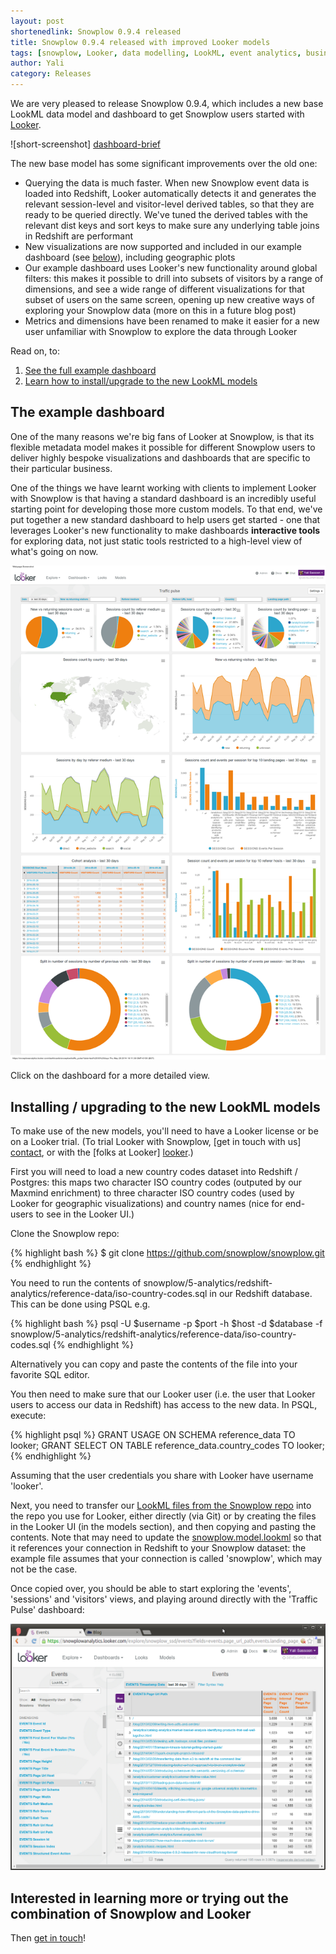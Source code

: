 ```yaml
---
layout: post
shortenedlink: Snowplow 0.9.4 released
title: Snowplow 0.9.4 released with improved Looker models
tags: [snowplow, Looker, data modelling, LookML, event analytics, business intelligence]
author: Yali
category: Releases
---
```


We are very pleased to release Snowplow 0.9.4, which includes a new base LookML data model and dashboard to get Snowplow users started with [Looker][looker].

![short-screenshot] [dashboard-brief]

The new base model has some significant improvements over the old one:

* Querying the data is much faster. When new Snowplow event data is loaded into Redshift, Looker automatically detects it and generates the relevant session-level and visitor-level derived tables, so that they are ready to be queried directly. We've tuned the derived tables with the relevant dist keys and sort keys to make sure any underlying table joins in Redshift are performant
* New visualizations are now supported and included in our example dashboard (see [below](/blog/2014/05/30/snowplow-0.9.4-released-with-updated-looker-models-and-dashboard/#dashboard)), including geographic plots
* Our example dashboard uses Looker's new functionality around global filters: this makes it possible to drill into subsets of visitors by a range of dimensions, and see a wide range of different visualizations for that subset of users on the same screen, opening up new creative ways of exploring your Snowplow data (more on this in a future blog post)
* Metrics and dimensions have been renamed to make it easier for a new user unfamiliar with Snowplow to explore the data through Looker

Read on, to:

1. [See the full example dashboard](/blog/2014/05/30/snowplow-0.9.4-released-with-updated-looker-models-and-dashboard/#dashboard)
2. [Learn how to install/upgrade to the new LookML models](/blog/2014/05/30/snowplow-0.9.4-released-with-updated-looker-models-and-dashboard/#install)

<!--more-->

<h2><a name="dashboard">The example dashboard</a></h2>

One of the many reasons we're big fans of Looker at Snowplow, is that its flexible metadata model makes it possible for different Snowplow users to deliver highly bespoke visualizations and dashboards that are specific to their particular business.

One of the things we have learnt working with clients to implement Looker with Snowplow is that having a standard dashboard is an incredibly useful starting point for developing those more custom models. To that end, we've put together a new standard dashboard to help users get started - one that leverages Looker's new functionality to make dashboards **interactive tools** for exploring data, not just static tools restricted to a high-level view of what's going on now.

<a href="/assets/img/blog/2014/05/looker-snowplow-traffic-pulse-dashboard.png"><img src="/assets/img/blog/2014/05/looker-snowplow-traffic-pulse-dashboard.png" /></a>

Click on the dashboard for a more detailed view.

<h2><a name="install">Installing / upgrading to the new LookML models</a></h2>

To make use of the new models, you'll need to have a Looker license or be on a Looker trial. (To trial Looker with Snowplow, [get in touch with us] [contact], or with the [folks at Looker] [looker].)

First you will need to load a new country codes dataset into Redshift / Postgres: this maps two character ISO country codes (outputed by our Maxmind enrichment) to three character ISO country codes (used by Looker for geographic visualizations) and country names (nice for end-users to see in the Looker UI.)

Clone the Snowplow repo:

{% highlight bash %}
$ git clone https://github.com/snowplow/snowplow.git
{% endhighlight %}

You need to run the contents of snowplow/5-analytics/redshift-analytics/reference-data/iso-country-codes.sql in our Redshift database. This can be done using PSQL e.g.

{% highlight bash %}
psql -U $username -p $port -h $host -d $database -f snowplow/5-analytics/redshift-analytics/reference-data/iso-country-codes.sql
{% endhighlight %}

Alternatively you can copy and paste the contents of the file into your favorite SQL editor.

You then need to make sure that our Looker user (i.e. the user that Looker users to access our data in Redshift) has access to the new data. In PSQL, execute:

{% highlight psql %}
GRANT USAGE ON SCHEMA reference_data TO looker;
GRANT SELECT ON TABLE reference_data.country_codes TO looker;
{% endhighlight %}

Assuming that the user credentials you share with Looker have username 'looker'.

Next, you need to transfer our [LookML files from the Snowplow repo][lookml-in-github] into the repo you use for Looker, either directly (via Git) or by creating the files in the Looker UI (in the models section), and then copying and pasting the contents. Note that may need to update the [snowplow.model.lookml][snowplow-model-file] so that it references your connection in Redshift to your Snowplow dataset: the example file assumes that your connection is called 'snowplow', which may not be the case.

Once copied over, you should be able to start exploring the 'events', 'sessions' and 'visitors' views, and playing around directly with the 'Traffic Pulse' dashboard:

<a href="/assets/img/blog/2014/05/looker-explorer-screenshot.png"><img src="/assets/img/blog/2014/05/looker-explorer-screenshot.png"></a>

## Interested in learning more or trying out the combination of Snowplow and Looker

Then [get in touch][contact]!


[looker]: http://looker.com
[contact]: /about/index.html
[dashboard-brief]: /assets/img/blog/2014/05/snowplow-looker-traffic-pulse-dashboard-top-part.png
[dashboard-full]: /assets/img/blog/2014/05/looker-snowplow-traffic-pulse-dashboard.png 
[first-lookml-model]: /blog/2014/01/08/snowplow-0.8.13-released-with-looker-support/
[lookml-in-github]: https://github.com/snowplow/snowplow/tree/master/5-analytics/looker-analytics/lookml
[snowplow-model-file]: https://github.com/snowplow/snowplow/blob/master/5-analytics/looker-analytics/lookml/snowplow.model.lookml
[looker-explorer-screenshot]: /assets/img/blog/2014/05/looker-explorer-screenshot.png